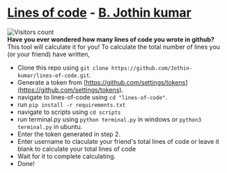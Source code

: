 # [Lines of code](https://jothin-kumar.github.io/lines-of-code/) - [B. Jothin kumar](https://jothin-kumar.github.io/)
![Visitors count](https://visitor-badge.glitch.me/badge?page_id=Jothin-kumar.lines-of-code)  
**Have you ever wondered how many lines of code you wrote in github?** This tool will calculate it for you!
To calculate the total number of lines you (or your friend) have written,
 - Clone this repo using ```git clone https://github.com/Jothin-kumar/lines-of-code.git```.
 - Generate a token from [https://github.com/settings/tokens](https://github.com/settings/tokens).
 - navigate to lines-of-code using ```cd "lines-of-code"```.
 - run ```pip install -r requirements.txt```
 - navigate to scripts using ```cd scripts```
 - run terminal.py using ```python terminal.py``` in windows or ```python3 terminal.py``` in ubuntu.
 - Enter the token generated in step 2.
 - Enter username to claculate your friend's total lines of code or leave it blank to calculate your total lines of code
 - Wait for it to complete calculating.
 - Done!

